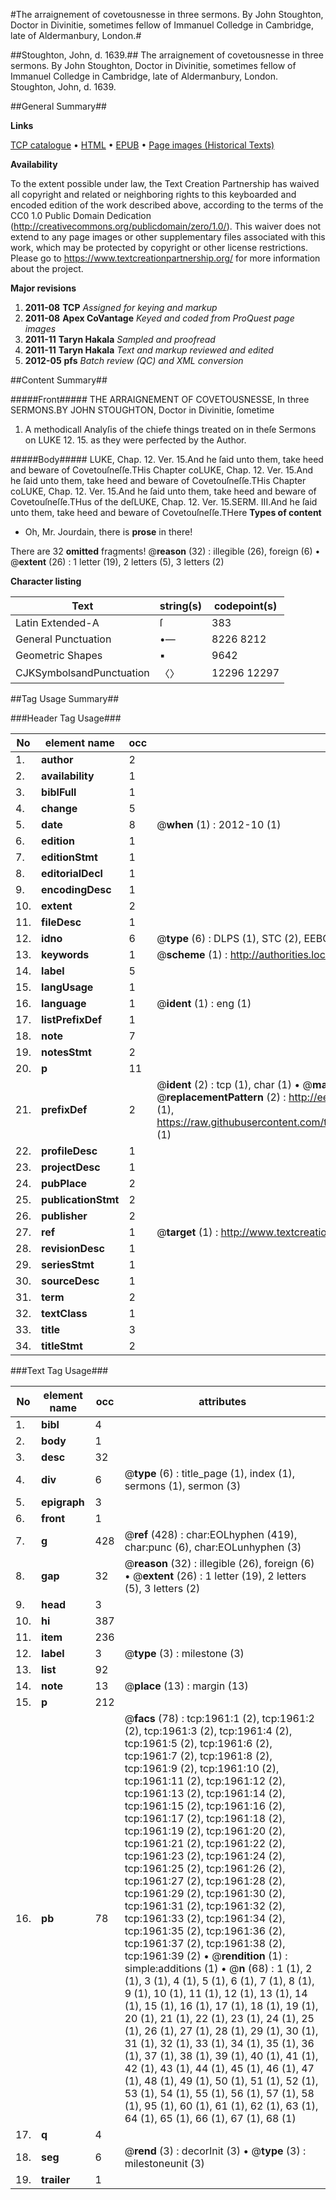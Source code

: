 #The arraignement of covetousnesse in three sermons. By John Stoughton, Doctor in Divinitie, sometimes fellow of Immanuel Colledge in Cambridge, late of Aldermanbury, London.#

##Stoughton, John, d. 1639.##
The arraignement of covetousnesse in three sermons. By John Stoughton, Doctor in Divinitie, sometimes fellow of Immanuel Colledge in Cambridge, late of Aldermanbury, London.
Stoughton, John, d. 1639.

##General Summary##

**Links**

[TCP catalogue](http://www.ota.ox.ac.uk/tcp/)  • 
[HTML](http://tei.it.ox.ac.uk/tcp/Texts-HTML/free/A13/A13005.html)  • 
[EPUB](http://tei.it.ox.ac.uk/tcp/Texts-EPUB/free/A13/A13005.epub) • 
[Page images (Historical Texts)](https://historicaltexts.jisc.ac.uk/eebo-99837625e)

**Availability**

To the extent possible under law, the Text Creation Partnership has waived all copyright and related or neighboring rights to this keyboarded and encoded edition of the work described above, according to the terms of the CC0 1.0 Public Domain Dedication (http://creativecommons.org/publicdomain/zero/1.0/). This waiver does not extend to any page images or other supplementary files associated with this work, which may be protected by copyright or other license restrictions. Please go to https://www.textcreationpartnership.org/ for more information about the project.

**Major revisions**

1. __2011-08__ __TCP__ *Assigned for keying and markup*
1. __2011-08__ __Apex CoVantage__ *Keyed and coded from ProQuest page images*
1. __2011-11__ __Taryn Hakala__ *Sampled and proofread*
1. __2011-11__ __Taryn Hakala__ *Text and markup reviewed and edited*
1. __2012-05__ __pfs__ *Batch review (QC) and XML conversion*

##Content Summary##

#####Front#####
THE ARRAIGNEMENT OF COVETOUSNESSE, In three SERMONS.BY JOHN STOUGHTON, Doctor in Divinitie, ſometime
1. A methodicall Analyſis of the chiefe things treated on in theſe Sermons on LUKE 12. 15. as they were perfected by the Author.

#####Body#####
LUKE, Chap. 12. Ver. 15.And he ſaid unto them, take heed and beware of Covetouſneſſe.THis Chapter coLUKE, Chap. 12. Ver. 15.And he ſaid unto them, take heed and beware of Covetouſneſſe.THis Chapter coLUKE, Chap. 12. Ver. 15.And he ſaid unto them, take heed and beware of Covetouſneſſe.THus of the deſLUKE, Chap. 12. Ver. 15.SERM. III.And he ſaid unto them, take heed and beware of Covetouſneſſe.THere
**Types of content**

  * Oh, Mr. Jourdain, there is **prose** in there!

There are 32 **omitted** fragments! 
 @__reason__ (32) : illegible (26), foreign (6)  •  @__extent__ (26) : 1 letter (19), 2 letters (5), 3 letters (2)

**Character listing**


|Text|string(s)|codepoint(s)|
|---|---|---|
|Latin Extended-A|ſ|383|
|General Punctuation|•—|8226 8212|
|Geometric Shapes|▪|9642|
|CJKSymbolsandPunctuation|〈〉|12296 12297|

##Tag Usage Summary##

###Header Tag Usage###

|No|element name|occ|attributes|
|---|---|---|---|
|1.|__author__|2||
|2.|__availability__|1||
|3.|__biblFull__|1||
|4.|__change__|5||
|5.|__date__|8| @__when__ (1) : 2012-10 (1)|
|6.|__edition__|1||
|7.|__editionStmt__|1||
|8.|__editorialDecl__|1||
|9.|__encodingDesc__|1||
|10.|__extent__|2||
|11.|__fileDesc__|1||
|12.|__idno__|6| @__type__ (6) : DLPS (1), STC (2), EEBO-CITATION (1), PROQUEST (1), VID (1)|
|13.|__keywords__|1| @__scheme__ (1) : http://authorities.loc.gov/ (1)|
|14.|__label__|5||
|15.|__langUsage__|1||
|16.|__language__|1| @__ident__ (1) : eng (1)|
|17.|__listPrefixDef__|1||
|18.|__note__|7||
|19.|__notesStmt__|2||
|20.|__p__|11||
|21.|__prefixDef__|2| @__ident__ (2) : tcp (1), char (1)  •  @__matchPattern__ (2) : ([0-9\-]+):([0-9IVX]+) (1), (.+) (1)  •  @__replacementPattern__ (2) : http://eebo.chadwyck.com/downloadtiff?vid=$1&page=$2 (1), https://raw.githubusercontent.com/textcreationpartnership/Texts/master/tcpchars.xml#$1 (1)|
|22.|__profileDesc__|1||
|23.|__projectDesc__|1||
|24.|__pubPlace__|2||
|25.|__publicationStmt__|2||
|26.|__publisher__|2||
|27.|__ref__|1| @__target__ (1) : http://www.textcreationpartnership.org/docs/. (1)|
|28.|__revisionDesc__|1||
|29.|__seriesStmt__|1||
|30.|__sourceDesc__|1||
|31.|__term__|2||
|32.|__textClass__|1||
|33.|__title__|3||
|34.|__titleStmt__|2||


###Text Tag Usage###

|No|element name|occ|attributes|
|---|---|---|---|
|1.|__bibl__|4||
|2.|__body__|1||
|3.|__desc__|32||
|4.|__div__|6| @__type__ (6) : title_page (1), index (1), sermons (1), sermon (3)|
|5.|__epigraph__|3||
|6.|__front__|1||
|7.|__g__|428| @__ref__ (428) : char:EOLhyphen (419), char:punc (6), char:EOLunhyphen (3)|
|8.|__gap__|32| @__reason__ (32) : illegible (26), foreign (6)  •  @__extent__ (26) : 1 letter (19), 2 letters (5), 3 letters (2)|
|9.|__head__|3||
|10.|__hi__|387||
|11.|__item__|236||
|12.|__label__|3| @__type__ (3) : milestone (3)|
|13.|__list__|92||
|14.|__note__|13| @__place__ (13) : margin (13)|
|15.|__p__|212||
|16.|__pb__|78| @__facs__ (78) : tcp:1961:1 (2), tcp:1961:2 (2), tcp:1961:3 (2), tcp:1961:4 (2), tcp:1961:5 (2), tcp:1961:6 (2), tcp:1961:7 (2), tcp:1961:8 (2), tcp:1961:9 (2), tcp:1961:10 (2), tcp:1961:11 (2), tcp:1961:12 (2), tcp:1961:13 (2), tcp:1961:14 (2), tcp:1961:15 (2), tcp:1961:16 (2), tcp:1961:17 (2), tcp:1961:18 (2), tcp:1961:19 (2), tcp:1961:20 (2), tcp:1961:21 (2), tcp:1961:22 (2), tcp:1961:23 (2), tcp:1961:24 (2), tcp:1961:25 (2), tcp:1961:26 (2), tcp:1961:27 (2), tcp:1961:28 (2), tcp:1961:29 (2), tcp:1961:30 (2), tcp:1961:31 (2), tcp:1961:32 (2), tcp:1961:33 (2), tcp:1961:34 (2), tcp:1961:35 (2), tcp:1961:36 (2), tcp:1961:37 (2), tcp:1961:38 (2), tcp:1961:39 (2)  •  @__rendition__ (1) : simple:additions (1)  •  @__n__ (68) : 1 (1), 2 (1), 3 (1), 4 (1), 5 (1), 6 (1), 7 (1), 8 (1), 9 (1), 10 (1), 11 (1), 12 (1), 13 (1), 14 (1), 15 (1), 16 (1), 17 (1), 18 (1), 19 (1), 20 (1), 21 (1), 22 (1), 23 (1), 24 (1), 25 (1), 26 (1), 27 (1), 28 (1), 29 (1), 30 (1), 31 (1), 32 (1), 33 (1), 34 (1), 35 (1), 36 (1), 37 (1), 38 (1), 39 (1), 40 (1), 41 (1), 42 (1), 43 (1), 44 (1), 45 (1), 46 (1), 47 (1), 48 (1), 49 (1), 50 (1), 51 (1), 52 (1), 53 (1), 54 (1), 55 (1), 56 (1), 57 (1), 58 (1), 95 (1), 60 (1), 61 (1), 62 (1), 63 (1), 64 (1), 65 (1), 66 (1), 67 (1), 68 (1)|
|17.|__q__|4||
|18.|__seg__|6| @__rend__ (3) : decorInit (3)  •  @__type__ (3) : milestoneunit (3)|
|19.|__trailer__|1||
